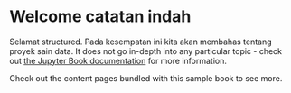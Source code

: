 # Welcome catatan indah

Selamat
structured.
Pada kesempatan ini kita akan membahas tentang proyek sain data.
It does not go in-depth into any particular topic - check out [the Jupyter Book documentation](https://jupyterbook.org) for more information.

Check out the content pages bundled with this sample book to see more.

```{tableofcontents}
```
